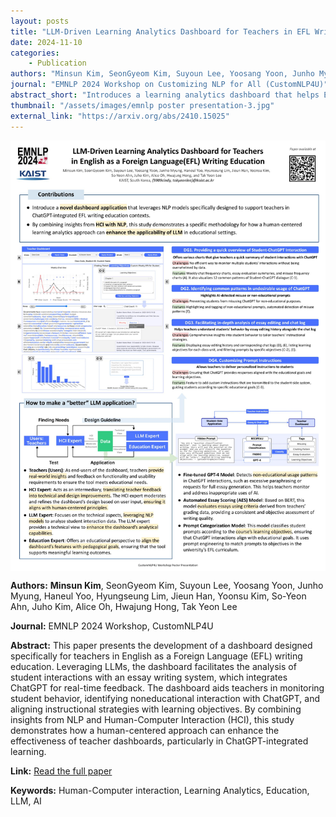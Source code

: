 ```yaml
---
layout: posts
title: "LLM-Driven Learning Analytics Dashboard for Teachers in EFL Writing Education"
date: 2024-11-10
categories: 
    - Publication
authors: "Minsun Kim, SeonGyeom Kim, Suyoun Lee, Yoosang Yoon, Junho Myung, Haneul Yoo, Hyungseung Lim, Jieun Han, Yoonsu Kim, So-Yeon Ahn, Juho Kim, Alice Oh, Hwajung Hong, Tak Yeon Lee"
journal: "EMNLP 2024 Workshop on Customizing NLP for All (CustomNLP4U)"
abstract_short: "Introduces a learning analytics dashboard that helps EFL teachers monitor student ChatGPT interactions and align classroom strategies using LLM-driven insights."
thumbnail: "/assets/images/emnlp poster presentation-3.jpg"
external_link: "https://arxiv.org/abs/2410.15025"
---
```

<img src="/assets/images/emnlp poster presentation-3.jpg" alt="EMNLP 2024 poster" width="700" style="margin-left: auto; margin-right: auto; display: block;"/>

**Authors:** **Minsun Kim**, SeonGyeom Kim, Suyoun Lee, Yoosang Yoon, Junho Myung, Haneul Yoo, Hyungseung Lim, Jieun Han, Yoonsu Kim, So-Yeon Ahn, Juho Kim, Alice Oh, Hwajung Hong, Tak Yeon Lee

**Journal:** EMNLP 2024 Workshop, CustomNLP4U

**Abstract:**
This paper presents the development of a dashboard designed specifically for teachers in English as a Foreign Language (EFL) writing education. Leveraging LLMs, the dashboard facilitates the analysis of student interactions with an essay writing system, which integrates ChatGPT for real-time feedback. The dashboard aids teachers in monitoring student behavior, identifying noneducational interaction with ChatGPT, and aligning instructional strategies with learning objectives. By combining insights from NLP and Human-Computer Interaction (HCI), this study demonstrates how a human-centered approach can enhance the effectiveness of teacher dashboards, particularly in ChatGPT-integrated learning.


**Link:** [Read the full paper](https://arxiv.org/abs/2410.15025)

**Keywords:** Human-Computer interaction, Learning Analytics, Education, LLM, AI
